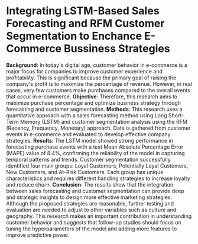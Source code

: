 # Integrating LSTM-Based Sales Forecasting and RFM Customer Segmentation to Enchance E-Commerce Bussiness Strategies 

**Background**: In today's digital age, customer behavior in e-commerce is a major focus for companies to improve customer experience and profitability. This is significant because the primary goal of raising the company's profit is to maximize the percentage of revenue. However, in real cases, very few customers make purchases compared to the overall events that occur in e-commerce.
**Objective**: Therefore, this research aims to maximize purchase percentage and optimize business strategy through forecasting and customer segmentation.
**Methods**: This research uses a quantitative approach with a sales forecasting method using Long Short-Term Memory (LSTM) and customer segmentation analysis using the RFM (Recency, Frequency, Monetary) approach. Data is gathered from customer events in e-commerce and evaluated to develop effective company strategies.
**Results**: The LSTM model showed strong performance in forecasting purchase events with a test Mean Absolute Percentage Error (MAPE) value of 8.4%, confirming the reliability of the model in capturing temporal patterns and trends. Customer segmentation successfully identified four main groups: Loyal Customers, Potentially Loyal Customers, New Customers, and At-Risk Customers. Each group has unique characteristics and requires different handling strategies to increase loyalty and reduce churn.
**Conclusion**: The results show that the integration between sales forecasting and customer segmentation can provide deep and strategic insights to design more effective marketing strategies. Although the proposed strategies are reasonable, further testing and evaluation are needed to adjust to other variables such as culture and geography. This research makes an important contribution in understanding customer behavior and suggests that follow-up studies should focus on tuning the hyperparameters of the model and adding more features to improve predictive power.
